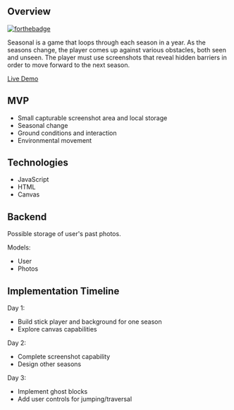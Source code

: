 ## Overview

[![forthebadge](https://forthebadge.com/images/badges/made-with-javascript.svg)](https://forthebadge.com)

Seasonal is a game that loops through each season in a year. As the seasons change, the player
comes up against various obstacles, both seen and unseen. The player must use screenshots
that reveal hidden barriers in order to move forward to the next season.

[Live Demo](https://tom-stilwell.github.io/Seasonal/)

## MVP

* Small capturable screenshot area and local storage
* Seasonal change
* Ground conditions and interaction
* Environmental movement

## Technologies

* JavaScript
* HTML
* Canvas

## Backend

Possible storage of user's past photos.

Models:

* User
* Photos

## Implementation Timeline

Day 1:

* Build stick player and background for one season
* Explore canvas capabilities

Day 2:

* Complete screenshot capability
* Design other seasons

Day 3:

* Implement ghost blocks
* Add user controls for jumping/traversal
